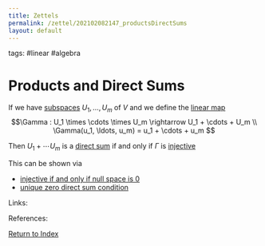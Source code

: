 ```yaml
---
title: Zettels
permalink: /zettel/202102082147_productsDirectSums
layout: default
---
```

tags: #linear #algebra

# Products and Direct Sums

If we have [subspaces](202102061429_subspaceDefinition) $U_1, \ldots, U_m$ of $V$ and we define the [linear map](202102071416_linearMapDefinition)
$$\Gamma : U_1 \times \cdots \times U_m \rightarrow U_1 + \cdots + U_m \\
\Gamma(u_1, \ldots, u_m) = u_1 + \cdots + u_m
$$

Then $U_1 + \cdots U_m$ is a [direct sum](202102061512_directSumDefinition) if and only if 
$\Gamma$ is [injective](202102071749_injectiveDefinition)

This can be shown via
- [injective if and only if null space is 0](202102071751_injectivityNullSpace)
- [unique zero direct sum condition](202102061527_uniqueZeroDirectSum)

Links: 

References: 

[Return to Index](index)